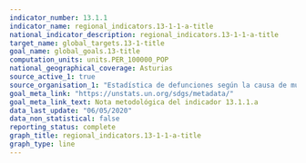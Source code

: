 ```yaml
---
indicator_number: 13.1.1
indicator_name: regional_indicators.13-1-1-a-title
national_indicator_description: regional_indicators.13-1-1-a-title
target_name: global_targets.13-1-title
goal_name: global_goals.13-title
computation_units: units.PER_100000_POP
national_geographical_coverage: Asturias
source_active_1: true
source_organisation_1: "Estadística de defunciones según la causa de muerte, INE"
goal_meta_link: "https://unstats.un.org/sdgs/metadata/"
goal_meta_link_text: Nota metodológica del indicador 13.1.1.a
data_last_update: "06/05/2020"
data_non_statistical: false
reporting_status: complete
graph_title: regional_indicators.13-1-1-a-title
graph_type: line
---
```


